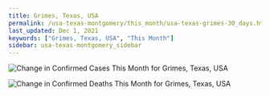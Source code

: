 ```yaml
---
title: Grimes, Texas, USA
permalink: /usa-texas-montgomery/this_month/usa-texas-grimes-30_days.html
last_updated: Dec 1, 2021
keywords: ["Grimes, Texas, USA", "This Month"]
sidebar: usa-texas-montgomery_sidebar
---
```


![Change in Confirmed Cases This Month for Grimes, Texas, USA](/covid_tracker/images/graphs/usa-texas-grimes-delta_confirmed-30_days_graph.png)

![Change in Confirmed Deaths This Month for Grimes, Texas, USA](/covid_tracker/images/graphs/usa-texas-grimes-delta_deaths-30_days_graph.png)
